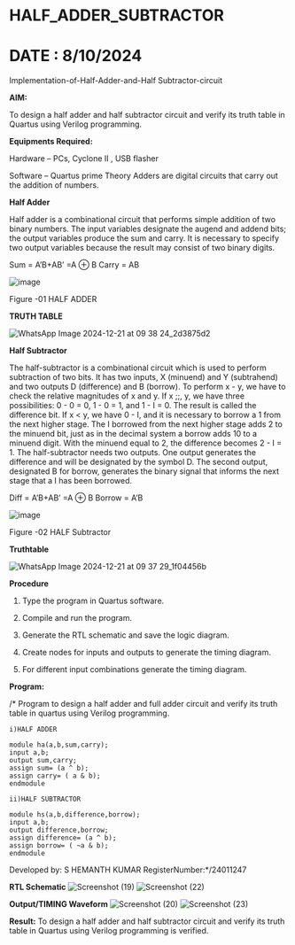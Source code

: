 # HALF_ADDER_SUBTRACTOR
# DATE : 8/10/2024
Implementation-of-Half-Adder-and-Half Subtractor-circuit

**AIM:**

To design a half adder and half subtractor circuit and verify its truth table in Quartus using Verilog programming.

**Equipments Required:**

Hardware – PCs, Cyclone II , USB flasher 

Software – Quartus prime Theory Adders are digital circuits that carry out the addition of numbers.

**Half Adder**

Half adder is a combinational circuit that performs simple addition of two binary numbers. The input variables designate the augend and addend bits; the output variables produce the sum and carry. It is necessary to specify two output variables because the result may consist of two binary digits.

Sum = A’B+AB’ =A ⊕ B Carry = AB

![image](https://github.com/naavaneetha/HALF_ADDER_SUBTRACTOR/assets/154305477/bd4a0b2c-cdbc-4184-ab08-81578f121e1f)

Figure -01 HALF ADDER

**TRUTH TABLE**

![WhatsApp Image 2024-12-21 at 09 38 24_2d3875d2](https://github.com/user-attachments/assets/e71ab7e5-537f-4cd8-a381-6f4ed9bca9b0)

**Half Subtractor**

The half-subtractor is a combinational circuit which is used to perform subtraction of two bits. It has two inputs, X (minuend) and Y (subtrahend) and two outputs D (difference) and B (borrow). To perform x - y, we have to check the relative magnitudes of x and y. If x ;;, y, we have three possibilities: 0 - 0 = 0, 1 - 0 = 1, and 1 - I = 0. The result is called the difference bit. If x < y, we have 0 - I, and it is necessary to borrow a 1 from the next higher stage. The I borrowed from the next higher stage adds 2 to the minuend bit, just as in the decimal system a borrow adds 10 to a minuend digit. With the minuend equal to 2, the difference becomes 2 - I = 1. The half-subtractor needs two outputs. One output generates the difference and will be designated by the symbol D. The second output, designated B for borrow, generates the binary signal that informs the next stage that a I has been borrowed. 

Diff = A’B+AB’ =A ⊕ B
Borrow = A’B

 ![image](https://github.com/naavaneetha/HALF_ADDER_SUBTRACTOR/assets/154305477/d76b099c-513f-4e7c-843a-e2fd028a531a)

Figure -02 HALF Subtractor

**Truthtable**

![WhatsApp Image 2024-12-21 at 09 37 29_1f04456b](https://github.com/user-attachments/assets/f8bc31c2-297c-4600-83e3-5b2c9a18ada0)

**Procedure**

1.	Type the program in Quartus software.
2.	Compile and run the program.

3.	Generate the RTL schematic and save the logic diagram.

4.	Create nodes for inputs and outputs to generate the timing diagram.

5.	For different input combinations generate the timing diagram.


**Program:**

/* Program to design a half adder and full adder circuit and verify its truth table in quartus using Verilog programming.
```
i)HALF ADDER

module ha(a,b,sum,carry);
input a,b;
output sum,carry;
assign sum= (a ^ b);
assign carry= ( a & b);
endmodule

ii)HALF SUBTRACTOR

module hs(a,b,difference,borrow);
input a,b;
output difference,borrow;
assign difference= (a ^ b);
assign borrow= ( ~a & b);
endmodule

```

Developed by: S HEMANTH KUMAR RegisterNumber:*/24011247

**RTL Schematic**
![Screenshot (19)](https://github.com/user-attachments/assets/1258c267-84e7-40e7-889a-105e945f96a8)
![Screenshot (22)](https://github.com/user-attachments/assets/026ffe32-d1cf-4b75-8452-1dc3661d5a14)


**Output/TIMING Waveform**
![Screenshot (20)](https://github.com/user-attachments/assets/f8355a1e-3a19-4770-b5f5-d83e3dee21cf)
![Screenshot (23)](https://github.com/user-attachments/assets/ca68e661-f7c1-4e5e-aebf-eadba860d4a7)


**Result:**
To design a half adder and half subtractor circuit and verify its truth table in Quartus using Verilog programming is verified.
